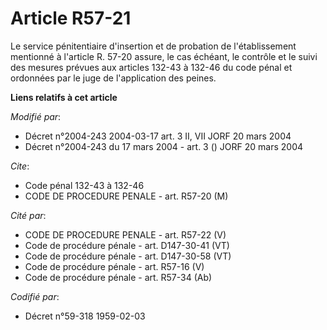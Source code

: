 # Article R57-21

Le service pénitentiaire d'insertion et de probation de l'établissement mentionné à l'article R. 57-20 assure, le cas
échéant, le contrôle et le suivi des mesures prévues aux articles 132-43 à 132-46 du code pénal et ordonnées par le juge de
l'application des peines.

**Liens relatifs à cet article**

_Modifié par_:

  - Décret n°2004-243 2004-03-17 art. 3 II, VII JORF 20 mars 2004
  - Décret n°2004-243 du 17 mars 2004 - art. 3 () JORF 20 mars 2004

_Cite_:

  - Code pénal 132-43 à 132-46
  - CODE DE PROCEDURE PENALE - art. R57-20 (M)

_Cité par_:

  - CODE DE PROCEDURE PENALE - art. R57-22 (V)
  - Code de procédure pénale - art. D147-30-41 (VT)
  - Code de procédure pénale - art. D147-30-58 (VT)
  - Code de procédure pénale - art. R57-16 (V)
  - Code de procédure pénale - art. R57-34 (Ab)

_Codifié par_:

  - Décret n°59-318 1959-02-03
